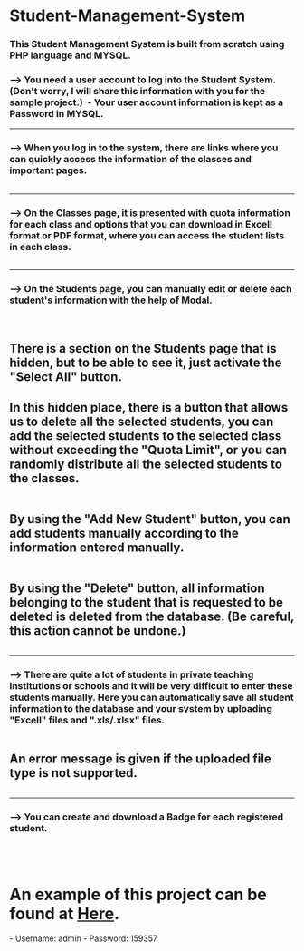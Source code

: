 # Student-Management-System

<h3>This Student Management System is built from scratch using PHP language and MYSQL.</h3>

<h3>--> You need a user account to log into the Student System. (Don't worry, I will share this information with you for the sample project.) 
<img src="">
- Your user account information is kept as a <b>Password</b> in MYSQL.
<hr>
<h3>--> When you log in to the system, there are links where you can quickly access the information of the classes and important pages.</h3>
<img src="">
<hr>
<h3>--> On the Classes page, it is presented with quota information for each class and options that you can download in <b>Excell</b> format or <b>PDF</b> format, where you can access the student lists in each class.</h3>
<img src="">
<hr>
<h3>--> On the Students page, you can manually edit or delete each student's information with the help of Modal.</h3>
<img src="">
<img src="">
<h2>There is a section on the Students page that is hidden, but to be able to see it, just activate the "Select All" button.</h2>
<h2>In this hidden place, there is a button that allows us to delete all the selected students, you can add the selected students to the selected class without exceeding the "Quota Limit", or you can randomly distribute all the selected students to the classes.</h2>
<img src="">
<h2>By using the "Add New Student" button, you can add students manually according to the information entered manually.</h2>
<img src="">
<h2>By using the "Delete" button, all information belonging to the student that is requested to be deleted is deleted from the database. (Be careful, this action cannot be undone.)</h2>
<img src="">
<hr>
<h3>--> There are quite a lot of students in private teaching institutions or schools and it will be very difficult to enter these students manually. Here you can automatically save all student information to the database and your system by uploading "Excell" files and ".xls/.xlsx" files.</h3>
<img src="">
<h2>An error message is given if the uploaded file type is not supported.</h2>
<img src="">
<hr>
<h3>--> You can create and download a Badge for each registered student.</h3>
<img src="">
<img src="">
<br>
<br>
<h1>An example of this project can be found at <a href="">Here</a>.</h1>
- Username: admin
- Password: 159357
